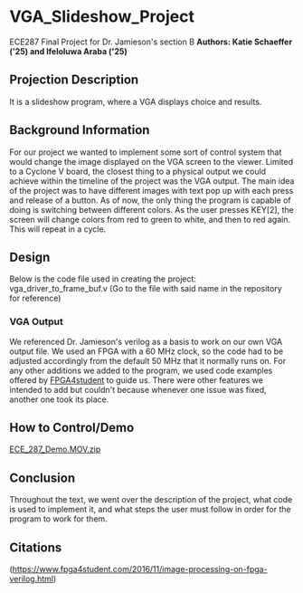# VGA_Slideshow_Project
ECE287 Final Project for Dr. Jamieson's section B 
<b> Authors: Katie Schaeffer ('25) and Ifeloluwa Araba ('25)</b>
## Projection Description
It is a slideshow program, where a VGA displays choice and results.
## Background Information
For our project we wanted to implement some sort of control system that would change the image displayed on the VGA screen to the viewer.  Limited to a Cyclone V board, the closest thing to a physical output we could achieve within the timeline of the project was the VGA output.  The main idea of the project was to have different images with text pop up with each press and release of a button.  As of now, the only thing the program is capable of doing is switching between different colors. As the user presses KEY[2], the screen will change colors from red to green to white, and then to red again.  This will repeat in a cycle.

## Design
Below is the code file used in creating the project:
vga_driver_to_frame_buf.v
(Go to the file with said name in the repository for reference)

### VGA Output
We referenced Dr. Jamieson's verilog as a basis to work on our own VGA output file.  We used an FPGA with a 60 MHz clock, so the code had to be adjusted accordingly from the default 50 MHz that it normally runs on.  For any other additions we added to the program, we used code examples offered by [FPGA4student](https://www.fpga4student.com/2016/11/image-processing-on-fpga-verilog.html) to guide us.  There were other features we intended to add but couldn't because whenever one issue was fixed, another one took its place.

## How to Control/Demo
[ECE_287_Demo.MOV.zip](https://github.com/user-attachments/files/18131313/ECE_287_Demo.MOV.zip)

## Conclusion
Throughout the text, we went over the description of the project, what code is used to implement it, and what steps the user must follow in order for the program to work for them.
## Citations
(https://www.fpga4student.com/2016/11/image-processing-on-fpga-verilog.html)
 
